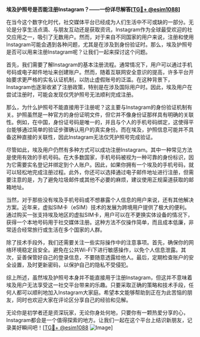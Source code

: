 **埃及护照号是否能注册Instagram？——一份详尽解答[[TG💪+ @esim1088](https://t.me/s/esim1088)]**

在当今这个数字化时代，社交媒体平台已经成为人们生活中不可或缺的一部分。无论是分享生活点滴、与朋友互动还是获取资讯，Instagram作为全球最受欢迎的社交应用之一，吸引了无数用户。然而，对于来自不同国家的用户来说，注册和使用Instagram可能会遇到各种问题，尤其是在涉及到身份验证时。那么，埃及护照号是否可以用来注册Instagram呢？让我们一起来探讨这个问题。

首先，我们需要了解Instagram的基本注册流程。通常情况下，用户可以通过手机号码或电子邮件地址来创建账户。然而，随着互联网安全意识的提高，许多平台开始要求更严格的实名认证机制，以防止虚假账号的泛滥。在这种背景下，Instagram也逐渐收紧了注册政策，特别是在涉及国际用户时。因此，埃及用户在尝试注册时，可能会发现仅凭护照号无法顺利完成注册。

那么，为什么护照号不能直接用于注册呢？这主要与Instagram的身份验证机制有关。护照虽然是一种官方的身份证明文件，但它并不像身份证那样具有明确的关联性。例如，在中国，身份证号码是唯一的，并且与个人的手机号码绑定，这使得平台能够通过简单的验证步骤确认用户的真实身份。而在埃及，护照信息可能并不具备这种直接的关联性，因此Instagram无法仅凭护照号完成验证。

尽管如此，埃及用户仍然有多种方式可以成功注册Instagram。其中一种常见方法是使用有效的手机号码。在大多数国家，手机号码被视为一种可靠的身份标识，因为它需要实名登记并绑定到个人账户。因此，如果你拥有一个埃及的手机号码，就可以轻松地完成注册过程。此外，你还可以选择通过电子邮件地址进行注册，但需要注意的是，为了避免垃圾邮件或其他不必要的麻烦，建议使用正规渠道获取的邮箱地址。

当然，对于那些没有埃及手机号码或不想暴露个人信息的用户来说，还有其他解决方案。近年来，虚拟SIM卡（eSIM）技术的发展为跨境用户提供了极大的便利。通过购买一张支持埃及地区的虚拟SIM卡，用户可以在不更换实体设备的情况下，获得一个本地号码用于社交媒体注册。这种方法不仅操作简单，而且成本低廉，非常适合经常旅行或生活在多个国家的人群。

除了技术手段外，我们还需要关注一些实际操作中的注意事项。首先，确保你的网络环境稳定且安全。避免在公共Wi-Fi下进行敏感操作，以免个人信息泄露。其次，妥善保管好自己的登录信息，不要随意透露给他人。最后，定期检查账户的安全设置，及时更新密码，以保护自己的隐私不受侵犯。

综上所述，虽然埃及护照号本身并不能直接用于注册Instagram，但这并不意味着埃及用户无法享受这一社交平台带来的乐趣。只要采取正确的策略和技术手段，任何人都可以顺利地加入Instagram大家庭。希望本文能够帮助到正在为此苦恼的朋友，同时也欢迎大家在评论区分享自己的经验和见解。

无论你是初学者还是资深玩家，无论你身处何地，只要你有一颗热爱分享的心，Instagram都会是一个值得探索的地方。让我们一起在这个平台上结识新朋友，记录美好瞬间吧！[[TG💪+ @esim1088](https://t.me/s/esim1088) ![Image](https://i.postimg.cc/4NQfJmqS/Snipaste-2025-05-13-00-14-12.png)]